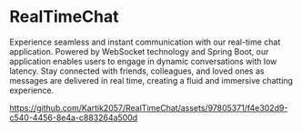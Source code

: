 # RealTimeChat
Experience seamless and instant communication with our real-time chat application. Powered by WebSocket technology and Spring Boot, our application enables users to engage in dynamic conversations with low latency. Stay connected with friends, colleagues, and loved ones as messages are delivered in real time, creating a fluid and immersive chatting experience.




https://github.com/Kartik2057/RealTimeChat/assets/97805371/f4e302d9-c540-4456-8e4a-c883264a500d





